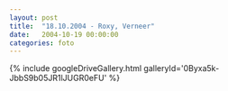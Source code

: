```yaml
---
layout: post
title:  "18.10.2004 - Roxy, Verneer"
date:   2004-10-19 00:00:00
categories: foto
---
```


{% include googleDriveGallery.html galleryId='0Byxa5k-JbbS9b05JR1lJUGR0eFU' %}